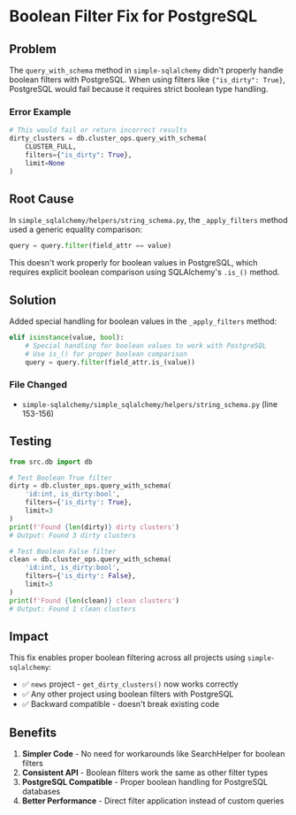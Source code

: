 # Boolean Filter Fix for PostgreSQL

## Problem

The `query_with_schema` method in `simple-sqlalchemy` didn't properly handle boolean filters with PostgreSQL. When using filters like `{"is_dirty": True}`, PostgreSQL would fail because it requires strict boolean type handling.

### Error Example
```python
# This would fail or return incorrect results
dirty_clusters = db.cluster_ops.query_with_schema(
    CLUSTER_FULL, 
    filters={"is_dirty": True}, 
    limit=None
)
```

## Root Cause

In `simple_sqlalchemy/helpers/string_schema.py`, the `_apply_filters` method used a generic equality comparison:

```python
query = query.filter(field_attr == value)
```

This doesn't work properly for boolean values in PostgreSQL, which requires explicit boolean comparison using SQLAlchemy's `.is_()` method.

## Solution

Added special handling for boolean values in the `_apply_filters` method:

```python
elif isinstance(value, bool):
    # Special handling for boolean values to work with PostgreSQL
    # Use is_() for proper boolean comparison
    query = query.filter(field_attr.is_(value))
```

### File Changed
- `simple-sqlalchemy/simple_sqlalchemy/helpers/string_schema.py` (line 153-156)

## Testing

```python
from src.db import db

# Test Boolean True filter
dirty = db.cluster_ops.query_with_schema(
    'id:int, is_dirty:bool', 
    filters={'is_dirty': True}, 
    limit=3
)
print(f'Found {len(dirty)} dirty clusters')
# Output: Found 3 dirty clusters

# Test Boolean False filter  
clean = db.cluster_ops.query_with_schema(
    'id:int, is_dirty:bool', 
    filters={'is_dirty': False}, 
    limit=3
)
print(f'Found {len(clean)} clean clusters')
# Output: Found 1 clean clusters
```

## Impact

This fix enables proper boolean filtering across all projects using `simple-sqlalchemy`:
- ✅ `news` project - `get_dirty_clusters()` now works correctly
- ✅ Any other project using boolean filters with PostgreSQL
- ✅ Backward compatible - doesn't break existing code

## Benefits

1. **Simpler Code** - No need for workarounds like SearchHelper for boolean filters
2. **Consistent API** - Boolean filters work the same as other filter types
3. **PostgreSQL Compatible** - Proper boolean handling for PostgreSQL databases
4. **Better Performance** - Direct filter application instead of custom queries

